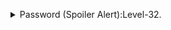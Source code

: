 <p>
<details>
<summary>Password (Spoiler Alert):Level-32.</summary>
<pre><code></code>rmCBvG56y58BXzv98yZGdO7ATVL5dW8y</pre>
</details>
</p>
